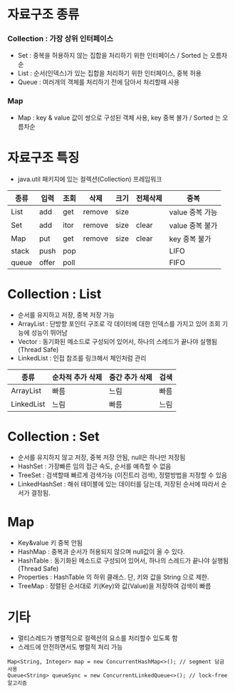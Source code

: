 # 자료구조 종류
### Collection : 가장 상위 인터페이스
- Set : 중복을 허용하지 않는 집합을 처리하기 위한 인터페이스 / Sorted 는 오름차순
- List : 순서(인덱스)가 있는 집합을 처리하기 위한 인터페이스, 중복 허용
- Queue : 여러개의 객체를 처리하기 전에 담아서 처리할때 사용
### Map
- Map : key & value 값이 쌍으로 구성된 객체 사용, key 중복 불가 / Sorted 는 오름차순


# 자료구조 특징
- java.util 패키지에 있는 컬렉션(Collection) 프레임워크

|종류|입력|조회|삭제|크기|전체삭제|중복|
|------|---|---|---|---|---|---|
|List|add|get|remove|size||value 중복 가능|
|Set|add|itor|remove|size|clear|value 중복 불가|
|Map|put|get|remove|size|clear|key 중복 불가|
|stack|push|pop| | | |LIFO|
|queue|offer|poll| | | |FIFO|

# Collection : List
- 순서를 유지하고 저장, 중복 저장 가능
- ArrayList : 단방향 포인터 구조로 각 데이터에 대한 인덱스를 가지고 있어 조회 기능에 성능이 뛰어남
- Vector : 동기화된 메소드로 구성되어 있어서, 하나의 스레드가 끝나야 실행됨 (Thread Safe)
- LinkedList : 인접 참조를 링크해서 체인처럼 관리

|종류|순차적 추가 삭제|중간 추가 삭제|검색|
|------|---|---|---|
|ArrayList|빠름|느림|빠름|
|LinkedList|느림|빠름|느림|

# Collection : Set
- 순서를 유지하지 않고 저장, 중복 저장 안됨, null은 하나만 저장됨
- HashSet : 가장빠른 임의 접근 속도, 순서를 예측할 수 없음
- TreeSet : 검색할때 빠르게 검색가능 (이진트리 검색), 정렬방법을 지정할 수 있음
- LinkedHashSet : 해쉬 테이블에 있는 데이터를 담는데, 저장된 순서에 따라서 순서가 결정됨.

# Map
- Key&value 키 중복 안됨
- HashMap : 중복과 순서가 허용되지 않으며 null값이 올 수 있다.
- HashTable : 동기화된 메소드로 구성되어 있어서, 하나의 스레드가 끝나야 실행됨 (Thread Safe)
- Properties : HashTable 의 하위 클래스. 단, 키와 값을 String 으로 제한.
- TreeMap : 정렬된 순서대로 키(Key)와 값(Value)을 저장하여 검색이 빠름

# 기타

- 멀티스레드가 병렬적으로 컬렉션의 요소를 처리할수 있도록 함
- 스레드에 안전하면서도 병렬적 처리 가능
```
Map<String, Integer> map = new ConcurrentHashMap<>(); // segment 담금 사용
Queue<String> queueSync = new ConcurrentLinkedQueue<>(); // lock-free 알고리즘
```
